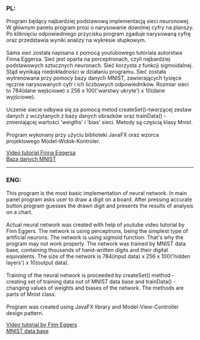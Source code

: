### PL: <br/> 

Program będący najbardziej podstawową implementacją sieci neuronowej. W głównym panelu program prosi o narysowanie dowolnej cyfry na planszy. Po kliknięciu odpowiedniego przycisku program zgaduje narysowaną cyfrę oraz przedstawia wyniki analizy na wykresie słupkowym. <br/>
<br/>
Sama sieć została napisana z pomocą youtubowego tutoriala autorstwa Finna Eggersa. Sieć jest oparta na perceptronach, czyli najbardziej podstawowych sztucznych neuronach. Sieć korzysta z funkcji sigmoidalnej. Stąd wynikają niedokładności w działaniu programu. Sieć została wytrenowana przy pomocy bazy danych MNIST, zawierających tysięce ręcznie narysowanych cyfr i ich liczbowych odpowiedników. Rozmiar sieci to 784(dane wejściowe) x 256 x 100('warstwy ukryte') x 10(dane wyjściowe). <br/>
<br/>
Uczenie siecie odbywa się za pomocą metod createSet()-tworzącej zestaw danych z wczytanych z bazy danych obrazków oraz trainData() - zmieniającej wartości 'weigths' i 'bias' sieci. Metody są częścią klasy Mnist. <br/>
<br/>
Program wykonany przy użyciu biblioteki JavaFX oraz wzorca projektowego Model-Widok-Kontroler. <br/>

[Video tutorial Finna Eggersa](https://www.youtube.com/watch?v=d3OtgsGcMLw) <br/>
[Baza danych MNIST](http://yann.lecun.com/exdb/mnist) <br/>

---

### ENG: <br/> 

This program is the most basic implementation of neural network. In main panel program asks user to draw a digit on a board. After pressing accurate button program guesses the drawn digit and presents the results of analysis on a chart. <br/>
<br/>
Actual neural network was created with help of youtube video tutorial by Finn Eggers. The network is using perceptrons, being the simplest type of artificial neurons. The network is using sigmoid function. That's why the program may not work properly. The network was trained by MNIST data base, containing thousands of hand-written digits and their digital equivalents. The size of the network is 784(input data) x 256 x 100('hidden layers') x 10(output data). <br/>
<br/>
Training of the neural network is proceeded by createSet() method - creating set of training data out of MNIST data base and trainData() - changing values of weights and biases of the network. The methods are parts of Mnist class. <br/>
<br/>
Program was created using JavaFX library and Model-View-Controller design pattern. <br/>

[Video tutorial by Finn Eggers](https://www.youtube.com/watch?v=d3OtgsGcMLw) <br/>
[MNIST data base](http://yann.lecun.com/exdb/mnist) <br/>
